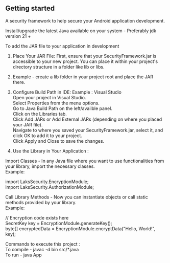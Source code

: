 ## Getting started

A security framework to help secure your Android application development.

Install/upgrade the latest Java available on your system - Preferably jdk version 21 +

To add the JAR file to your application in development

1. Place Your JAR File: First, ensure that your SecurityFramework.jar is accessible to your new project. You can place it within your project's directory structure in a folder like lib or libs. <br>
2. Example - create a lib folder in your project root and place the JAR there.

3. Configure Build Path in IDE: Example : Visual Studio <br>
Open your project in Visual Studio. <br>
Select Properties from the menu options. <br>
Go to Java Build Path on the left/availble panel. <br>
Click on the Libraries tab. <br>
Click Add JARs or Add External JARs (depending on where you placed your JAR file). <br>
Navigate to where you saved your SecurityFramework.jar, select it, and click OK to add it to your project. <br>
Click Apply and Close to save the changes.

4. Use the Library in Your Application :

Import Classes - In any Java file where you want to use functionalities from your library, import the necessary classes. <br>
Example: 

import LaksSecurity.EncryptionModule; <br>
import LaksSecurity.AuthorizationModule;

Call Library Methods - Now you can instantiate objects or call static methods provided by your library. <br>
Example: 

// Encryption code exists here <br>
SecretKey key = EncryptionModule.generateKey(); <br>
byte[] encryptedData = EncryptionModule.encryptData("Hello, World!", key); <br>

Commands to execute this project : <br>
To compile - javac -d bin src/*.java <br>
To run - java App

